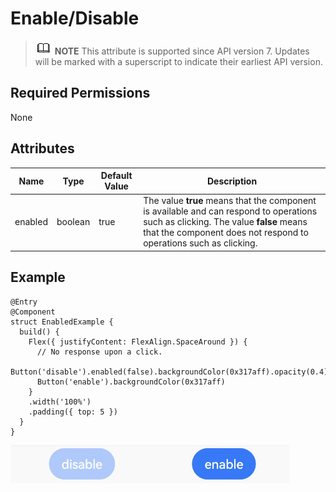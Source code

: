 # Enable/Disable


> ![icon-note.gif](public_sys-resources/icon-note.gif) **NOTE**
> This attribute is supported since API version 7. Updates will be marked with a superscript to indicate their earliest API version.


## Required Permissions

None


## Attributes


  | Name | Type | Default Value | Description | 
| -------- | -------- | -------- | -------- |
| enabled | boolean | true | The value **true** means that the component is available and can respond to operations such as clicking. The value **false** means that the component does not respond to operations such as clicking. | 


## Example

  
```
@Entry
@Component
struct EnabledExample {
  build() {
    Flex({ justifyContent: FlexAlign.SpaceAround }) {
      // No response upon a click.
      Button('disable').enabled(false).backgroundColor(0x317aff).opacity(0.4)
      Button('enable').backgroundColor(0x317aff)
    }
    .width('100%')
    .padding({ top: 5 })
  }
}
```

![en-us_image_0000001212218428](figures/en-us_image_0000001212218428.gif)
